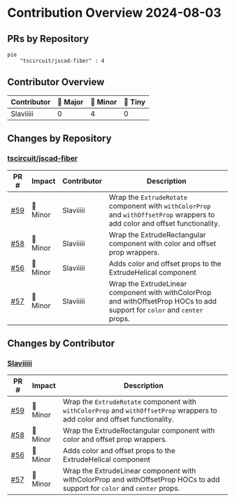 # Contribution Overview 2024-08-03

## PRs by Repository

```mermaid
pie
    "tscircuit/jscad-fiber" : 4
```

## Contributor Overview

| Contributor | 🐳 Major | 🐙 Minor | 🐌 Tiny |
|-------------|-------|-------|-------|
| Slaviiiii | 0 | 4 | 0 |

## Changes by Repository

### [tscircuit/jscad-fiber](https://github.com/tscircuit/jscad-fiber)

| PR # | Impact | Contributor | Description |
|------|--------|-------------|-------------|
| [#59](https://github.com/tscircuit/jscad-fiber/pull/59) | 🐙 Minor | Slaviiiii | Wrap the `ExtrudeRotate` component with `withColorProp` and `withOffsetProp` wrappers to add color and offset functionality. |
| [#58](https://github.com/tscircuit/jscad-fiber/pull/58) | 🐙 Minor | Slaviiiii | Wrap the ExtrudeRectangular component with color and offset prop wrappers. |
| [#56](https://github.com/tscircuit/jscad-fiber/pull/56) | 🐙 Minor | Slaviiiii | Adds color and offset props to the ExtrudeHelical component |
| [#57](https://github.com/tscircuit/jscad-fiber/pull/57) | 🐙 Minor | Slaviiiii | Wrap the ExtrudeLinear component with withColorProp and withOffsetProp HOCs to add support for `color` and `center` props. |

## Changes by Contributor

### [Slaviiiii](https://github.com/Slaviiiii)

| PR # | Impact | Description |
|------|--------|-------------|
| [#59](https://github.com/tscircuit/jscad-fiber/pull/59) | 🐙 Minor | Wrap the `ExtrudeRotate` component with `withColorProp` and `withOffsetProp` wrappers to add color and offset functionality. |
| [#58](https://github.com/tscircuit/jscad-fiber/pull/58) | 🐙 Minor | Wrap the ExtrudeRectangular component with color and offset prop wrappers. |
| [#56](https://github.com/tscircuit/jscad-fiber/pull/56) | 🐙 Minor | Adds color and offset props to the ExtrudeHelical component |
| [#57](https://github.com/tscircuit/jscad-fiber/pull/57) | 🐙 Minor | Wrap the ExtrudeLinear component with withColorProp and withOffsetProp HOCs to add support for `color` and `center` props. |

